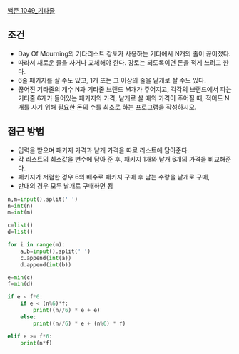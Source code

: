 [백준 1049_기타줄](https://www.acmicpc.net/problem/1049)

## 조건

- Day Of Mourning의 기타리스트 강토가 사용하는 기타에서 N개의 줄이 끊어졌다. 
- 따라서 새로운 줄을 사거나 교체해야 한다. 강토는 되도록이면 돈을 적게 쓰려고 한다.
- 6줄 패키지를 살 수도 있고, 1개 또는 그 이상의 줄을 낱개로 살 수도 있다.
- 끊어진 기타줄의 개수 N과 기타줄 브랜드 M개가 주어지고, 각각의 브랜드에서 파는 기타줄 6개가 들어있는 패키지의 가격, 낱개로 살 때의 가격이 주어질 때, 적어도 N개를 사기 위해 필요한 돈의 수를 최소로 하는 프로그램을 작성하시오.

## 접근 방법

- 입력을 받으며 패키지 가격과 낱개 가격을 따로 리스트에 담아준다.
- 각 리스트의 최소값을 변수에 담아 준 후, 패키지 1개와 낱개 6개의 가격을 비교해준다.
- 패키지가 저렴한 경우 6의 배수로 패키지 구매 후 남는 수량을 낱개로 구매, 
- 반대의 경우 모두 낱개로 구매하면 됨

```python
n,m=input().split(' ')  
n=int(n)  
m=int(m)  

c=list()  
d=list()  

for i in range(m):  
    a,b=input().split(' ')  
    c.append(int(a))  
    d.append(int(b))  

e=min(c)  
f=min(d)  

if e < f*6:  
    if e < (n%6)*f:  
        print((n//6) * e + e)  
    else:  
        print((n//6) * e + (n%6) * f)  

elif e >= f*6:  
    print(n*f)
```